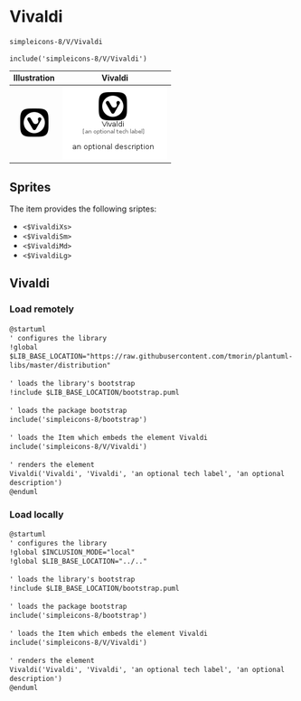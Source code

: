 # Vivaldi


```text
simpleicons-8/V/Vivaldi
```

```text
include('simpleicons-8/V/Vivaldi')
```



| Illustration | Vivaldi |
| :---: | :---: |
| ![illustration for Illustration](../../simpleicons-8/V/Vivaldi.png) | ![illustration for Vivaldi](../../simpleicons-8/V/Vivaldi.Local.png) |



## Sprites
The item provides the following sriptes:

- `<$VivaldiXs>`
- `<$VivaldiSm>`
- `<$VivaldiMd>`
- `<$VivaldiLg>`





## Vivaldi

### Load remotely
```plantuml
@startuml
' configures the library
!global $LIB_BASE_LOCATION="https://raw.githubusercontent.com/tmorin/plantuml-libs/master/distribution"

' loads the library's bootstrap
!include $LIB_BASE_LOCATION/bootstrap.puml

' loads the package bootstrap
include('simpleicons-8/bootstrap')

' loads the Item which embeds the element Vivaldi
include('simpleicons-8/V/Vivaldi')

' renders the element
Vivaldi('Vivaldi', 'Vivaldi', 'an optional tech label', 'an optional description')
@enduml
```

### Load locally
```plantuml
@startuml
' configures the library
!global $INCLUSION_MODE="local"
!global $LIB_BASE_LOCATION="../.."

' loads the library's bootstrap
!include $LIB_BASE_LOCATION/bootstrap.puml

' loads the package bootstrap
include('simpleicons-8/bootstrap')

' loads the Item which embeds the element Vivaldi
include('simpleicons-8/V/Vivaldi')

' renders the element
Vivaldi('Vivaldi', 'Vivaldi', 'an optional tech label', 'an optional description')
@enduml
```

